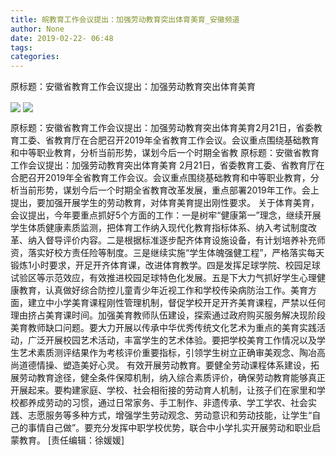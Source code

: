 ```yaml
---
title: 皖教育工作会议提出：加强劳动教育突出体育美育_安徽频道
author: None
date: 2019-02-22- 06:48
tags: 
categories: 
---
```

原标题：安徽省教育工作会议提出：加强劳动教育突出体育美育
<!-- more -->
                
<img align="center" border="0" src="http://p1.ifengimg.com/a/2019_08/4eef1d15f90acd9_size365_w600_h400.png" />
                
<img align="center" border="0" src="http://p2.ifengimg.com/a/2016/0810/204c433878d5cf9size1_w16_h16.png" />
            
原标题：安徽省教育工作会议提出：加强劳动教育突出体育美育2月21日，省委教育工委、省教育厅在合肥召开2019年全省教育工作会议。会议重点围绕基础教育和中等职业教育，分析当前形势，谋划今后一个时期全省教
原标题：安徽省教育工作会议提出：加强劳动教育突出体育美育
2月21日，省委教育工委、省教育厅在合肥召开2019年全省教育工作会议。会议重点围绕基础教育和中等职业教育，分析当前形势，谋划今后一个时期全省教育改革发展，重点部署2019年工作。会上提出，要加强开展学生的劳动教育，对体育美育提出刚性要求。
关于体育美育，会议提出，今年要重点抓好5个方面的工作：一是树牢“健康第一”理念，继续开展学生体质健康素质监测，把体育工作纳入现代化教育指标体系、纳入考试制度改革、纳入督导评价内容。二是根据标准逐步配齐体育设施设备，有计划培养补充师资，落实好校方责任险等制度。三是继续实施“学生体魄强健工程”，严格落实每天锻炼1小时要求，开足开齐体育课，改进体育教学。四是发挥足球学院、校园足球试验区等示范效应，有效推进校园足球特色化发展。五是下大力气抓好学生心理健康教育，认真做好综合防控儿童青少年近视工作和学校传染病防治工作。美育方面，建立中小学美育课程刚性管理机制，督促学校开足开齐美育课程，严禁以任何理由挤占美育课时间。加强美育教师队伍建设，探索通过政府购买服务解决现阶段美育教师缺口问题。要大力开展以传承中华优秀传统文化艺术为重点的美育实践活动，广泛开展校园艺术活动，丰富学生的艺术体验。要把学校美育工作情况以及学生艺术素质测评结果作为考核评价重要指标，引领学生树立正确审美观念、陶冶高尚道德情操、塑造美好心灵。
有效开展劳动教育。要健全劳动课程体系建设，拓展劳动教育途径，健全条件保障机制，纳入综合素质评价，确保劳动教育能够真正开展起来。要构建家庭、学校、社会相衔接的劳动育人机制，让孩子们在家里和学校都养成劳动的习惯，通过日常家务、手工制作、非遗传承、学工学农、社会实践、志愿服务等多种方式，增强学生劳动观念、劳动意识和劳动技能，让学生“自己的事情自己做”。要充分发挥中职学校优势，联合中小学扎实开展劳动和职业启蒙教育。
[责任编辑：徐媛媛]
            

